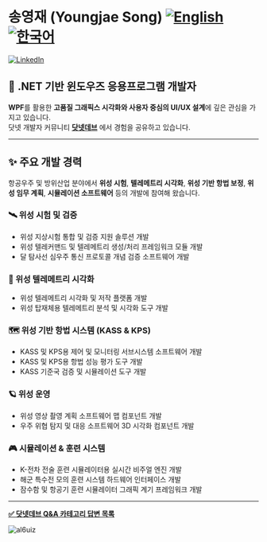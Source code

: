 # 송영재 (Youngjae Song) [![English](https://img.shields.io/badge/README.md-English-blue.svg)](README.md) [![한국어](https://img.shields.io/badge/README.md-한국어-green.svg)](README.ko.md)

[![LinkedIn](https://img.shields.io/badge/-LinkedIn-0077B5?style=flat&logo=linkedin&logoColor=white)](https://www.linkedin.com/in/al6uiz/)


## 🚀 .NET 기반 윈도우즈 응용프로그램 개발자

**WPF**를 활용한 **고품질 그래픽스 시각화와
사용자 중심의 UI/UX 설계**에 깊은 관심을 가지고 있습니다.<br />
닷넷 개발자 커뮤니티 **[닷넷데브](https://forum.dotnetdev.kr/u/al6uiz/activity/solved)** 에서 경험을 공유하고 있습니다.

---

## ✨ 주요 개발 경력
항공우주 및 방위산업 분야에서
**위성 시험**, **텔레메트리 시각화**, **위성 기반 항법 보정**,
**위성 임무 계획**, **시뮬레이션 소프트웨어** 등의 개발에 참여해 왔습니다.

### 🛰️ 위성 시험 및 검증

* 위성 지상시험 통합 및 검증 지원 솔루션 개발
* 위성 텔레커맨드 및 텔레메트리 생성/처리 프레임워크 모듈 개발
* 달 탐사선 심우주 통신 프로토콜 개념 검증 소프트웨어 개발

### 📡 위성 텔레메트리 시각화

* 위성 텔레메트리 시각화 및 저작 플랫폼 개발
* 위성 탑재체용 텔레메트리 분석 및 시각화 도구 개발

### 🗺️ 위성 기반 항법 시스템 (KASS & KPS)

* KASS 및 KPS용 제어 및 모니터링 서브시스템 소프트웨어 개발
* KASS 및 KPS용 항법 성능 평가 도구 개발
* KASS 기준국 검증 및 시뮬레이션 도구 개발

### 🪐 위성 운영

* 위성 영상 촬영 계획 소프트웨어 맵 컴포넌트 개발
* 우주 위협 탐지 및 대응 소프트웨어 3D 시각화 컴포넌트 개발

### 🎮 시뮬레이션 & 훈련 시스템

* K-전차 전술 훈련 시뮬레이터용 실시간 비주얼 엔진 개발
* 해군 특수전 모의 훈련 시스템 하드웨어 인터페이스 개발
* 잠수함 및 항공기 훈련 시뮬레이터 그래픽 계기 프레임워크 개발

--- 

[**✅ 닷넷데브 Q&A 카테고리 답변 목록**](MyAnswers.ko.md)

<img src="https://komarev.com/ghpvc/?username=al6uiz" alt="al6uiz" style="display: hidden"/>
